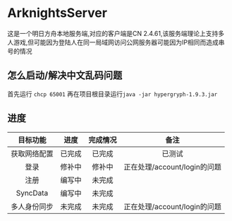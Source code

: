 # ArknightsServer
这是一个明日方舟本地服务端,对应的客户端是CN 2.4.61,该服务端理论上支持多人游戏,但可能因为登陆人在同一局域网访问公网服务器可能因为IP相同而造成串号的情况
## 怎么启动/解决中文乱码问题
首先运行 `chcp 65001`
再在项目根目录运行`java -jar hypergryph-1.9.3.jar`
## 进度
| 目标功能 | 进度 | 完成情况 | 备注 |
|:---:|:---:|:---:|:---:|
| 获取网络配置 | 已完成 | 已完成 | 已测试 |
| 登录 | 修补中 | 修补中 | 正在处理/account/login的问题 |
| 注册 | 编写中 | 未完成 |  |
| SyncData | 编写中 | 未完成 |  |
| 多人身份同步 | 未完成 | 未完成 | 正在处理/account/login的问题 |
